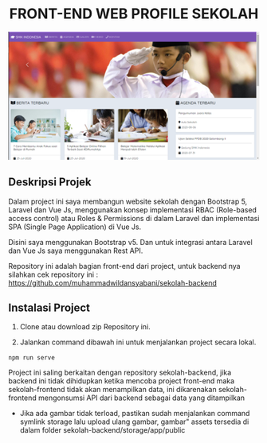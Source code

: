 ## <h1 align="center">FRONT-END WEB PROFILE SEKOLAH</h1>

<p align="center"><a href="https://wikoding.netlify.app/" target="_blank"><img src="https://github.com/muhammadwildansyabani/assets/blob/master/Portofolio/sekolah-frontend.PNG"></a></p>




## Deskripsi Projek

Dalam project ini saya membangun website sekolah dengan Bootstrap 5, Laravel dan Vue Js, menggunakan konsep implementasi RBAC (Role-based access control) atau Roles & Permissions di dalam Laravel dan implementasi SPA (Single Page Application) di Vue Js.

Disini saya menggunakan Bootstrap v5. Dan untuk integrasi antara Laravel dan Vue Js saya menggunakan Rest API.

Repository ini adalah bagian front-end dari project, untuk backend nya silahkan cek repository ini : 
https://github.com/muhammadwildansyabani/sekolah-backend


## Instalasi Project

1. Clone atau download zip Repository ini.

2. Jalankan command dibawah ini untuk menjalankan project secara lokal.
```
npm run serve
```

Project ini saling berkaitan dengan repository sekolah-backend, jika backend ini tidak dihidupkan ketika mencoba project front-end maka sekolah-frontend tidak akan menampilkan data, ini dikarenakan sekolah-frontend mengonsumsi API dari backend sebagai data yang ditampilkan

* Jika ada gambar tidak terload, pastikan sudah menjalankan command symlink storage lalu upload ulang gambar, gambar" assets tersedia di dalam folder sekolah-backend/storage/app/public 
